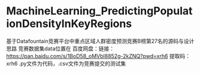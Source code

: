 # MachineLearning_PredictingPopulationDensityInKeyRegions
基于Datafountain竞赛平台中重点区域人群密度预测竞赛B榜第27名的源码与设计思路
竞赛数据集data位置在 百度网盘：链接：https://pan.baidu.com/s/1BoD58_oMVbl8852g-2kZNQ?pwd=xrh6  提取码：xrh6
.py文件为代码，.csv文件为竞赛提交的测试集
